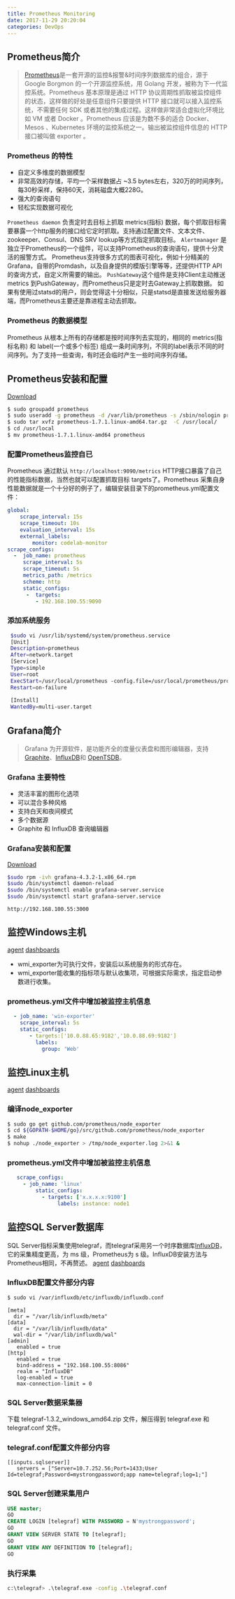 ```yaml
---
title: Prometheus Monitoring
date: 2017-11-29 20:20:04
categories: DevOps
---
```

## Prometheus简介
> [Prometheus](https://prometheus.io)是一套开源的监控&报警&时间序列数据库的组合，源于 Google Borgmon 的一个开源监控系统，用 Golang 开发，被称为下一代监控系统。Prometheus 基本原理是通过 HTTP 协议周期性抓取被监控组件的状态，这样做的好处是任意组件只要提供 HTTP 接口就可以接入监控系统，不需要任何 SDK 或者其他的集成过程。这样做非常适合虚拟化环境比如 VM 或者 Docker 。Prometheus 应该是为数不多的适合 Docker、Mesos 、Kubernetes 环境的监控系统之一。输出被监控组件信息的 HTTP 接口被叫做 exporter 。

### Prometheus 的特性
- 自定义多维度的数据模型
- 非常高效的存储，平均一个采样数据占 ~3.5 bytes左右，320万的时间序列，每30秒采样，保持60天，消耗磁盘大概228G。
- 强大的查询语句
- 轻松实现数据可视化

<!-- more -->

`Prometheus daemon` 负责定时去目标上抓取 metrics(指标) 数据，每个抓取目标需要暴露一个http服务的接口给它定时抓取。支持通过配置文件、文本文件、zookeeper、Consul、DNS SRV lookup等方式指定抓取目标。
`Alertmanager` 是独立于Prometheus的一个组件，可以支持Prometheus的查询语句，提供十分灵活的报警方式。
Prometheus支持很多方式的图表可视化，例如十分精美的Grafana，自带的Promdash，以及自身提供的模版引擎等等，还提供HTTP API的查询方式，自定义所需要的输出。
`PushGateway`这个组件是支持Client主动推送 metrics 到PushGateway，而Prometheus只是定时去Gateway上抓取数据。
如果有使用过statsd的用户，则会觉得这十分相似，只是statsd是直接发送给服务器端，而Prometheus主要还是靠进程主动去抓取。

### Prometheus 的数据模型
Prometheus 从根本上所有的存储都是按时间序列去实现的，相同的 metrics(指标名称) 和 label(一个或多个标签) 组成一条时间序列，不同的label表示不同的时间序列。为了支持一些查询，有时还会临时产生一些时间序列存储。

## Prometheus安装和配置
[Download](https://github.com/prometheus/prometheus/releases)

``` bash
$ sudo groupadd prometheus
$ sudo useradd -g prometheus -d /var/lib/prometheus -s /sbin/nologin prometheus
$ sudo tar xvfz prometheus-1.7.1.linux-amd64.tar.gz  -C /usr/local/
$ cd /usr/local
$ mv prometheus-1.7.1.linux-amd64 prometheus
```

### 配置Prometheus监控自已
Prometheus 通过默认 `http://localhost:9090/metrics`  HTTP接口暴露了自己的性能指标数据，当然也就可以配置抓取目标 targets了。Prometheus 采集自身性能数据就是一个十分好的例子了，编辑安装目录下的prometheus.yml配置文件：

``` yaml
global: 
    scrape_interval: 15s 
    scrape_timeout: 10s
    evaluation_interval: 15s 
    external_labels: 
        monitor: codelab-monitor
scrape_configs: 
  -  job_name: prometheus
     scrape_interval: 5s
     scrape_timeout: 5s
     metrics_path: /metrics
     scheme: http
     static_configs:    
      -  targets:
         - 192.168.100.55:9090
```

### 添加系统服务

```bash
 $sudo vi /usr/lib/systemd/system/prometheus.service
 [Unit]
 Description=prometheus
 After=network.target
 [Service]
 Type=simple
 User=root
 ExecStart=/usr/local/prometheus -config.file=/usr/local/prometheus/prometheus.yml -storage.local.path=/var/lib/prometheus
 Restart=on-failure
 
 [Install]
 WantedBy=multi-user.target
```

## Grafana简介
> Grafana 为开源软件，是功能齐全的度量仪表盘和图形编辑器，支持 [Graphite](http://www.oschina.net/p/graphite)、[InfluxDB](http://www.oschina.net/p/influxdb)和 [OpenTSDB](http://www.oschina.net/p/opentsdb)。

### Grafana 主要特性

- 灵活丰富的图形化选项
- 可以混合多种风格
- 支持白天和夜间模式
- 多个数据源
- Graphite 和 InfluxDB 查询编辑器

### Grafana安装和配置
[Download](https://grafana.com/grafana/download)

``` bash
$sudo rpm -ivh grafana-4.3.2-1.x86_64.rpm 
$sudo /bin/systemctl daemon-reload
$sudo /bin/systemctl enable grafana-server.service
$sudo /bin/systemctl start grafana-server.service
```

`http://192.168.100.55:3000`


## 监控Windows主机
[agent](https://github.com/martinlindhe/wmi_exporter)
[dashboards](https://grafana.com/dashboards/2129)

* wmi_exporter为可执行文件，安装后以系统服务的形式存在。
* wmi_exporter能收集的指标项与默认收集项，可根据实际需求，指定启动参数进行收集。

### prometheus.yml文件中增加被监控主机信息

``` yaml
  - job_name: 'win-exporter'
    scrape_interval: 5s
    static_configs:
       - targets:['10.0.88.65:9182','10.0.88.69:9182']
         labels:
           group: 'Web'
```
  
## 监控Linux主机
[agent](https://github.com/prometheus/node_exporter)
[dashboards](https://grafana.com/dashboards/22)

### 编译node_exporter

``` bash
$ sudo go get github.com/prometheus/node_exporter
$ cd ${GOPATH-$HOME/go}/src/github.com/prometheus/node_exporter
$ make
$ nohup ./node_exporter > /tmp/node_exporter.log 2>&1 &
```

### prometheus.yml文件中增加被监控主机信息

``` yaml
   scrape_configs:
     - job_name: 'linux'
         static_configs:
           - targets: ['x.x.x.x:9100']
                labels: instance: node1
```

## 监控SQL Server数据库

SQL Server指标采集使用telegraf，而telegraf采用另一个时序数据库[InfluxDB](https://www.influxdata.com/)，它的采集精度更高，为 ms 级，Prometheus为 s 级。InfluxDB安装方法与Prometheus相同，不再赘述。
[agent](https://github.com/influxdata/telegraf)
[dashboards](https://grafana.com/dashboards/409)


### InfluxDB配置文件部分内容

``` bash
$ sudo vi /var/influxdb/etc/influxdb/influxdb.conf
```

``` text
[meta]
  dir = "/var/lib/influxdb/meta"
[data]
  dir = "/var/lib/influxdb/data"
  wal-dir = "/var/lib/influxdb/wal"
[admin]
   enabled = true 
[http]
   enabled = true
   bind-address = "192.168.100.55:8086"
   realm = "InfluxDB"
   log-enabled = true
   max-connection-limit = 0
```

### SQL Server数据采集器

下载 telegraf-1.3.2_windows_amd64.zip 文件，解压得到 telegraf.exe 和 telegraf.conf 文件。

### telegraf.conf配置文件部分内容

``` text
[[inputs.sqlserver]]
   servers = ["Server=10.7.252.56;Port=1433;User Id=telegraf;Password=mystrongpassword;app name=telegraf;log=1;"]
```

### SQL Server创建采集用户
``` sql 
USE master; 
GO
CREATE LOGIN [telegraf] WITH PASSWORD = N'mystrongpassword';
GO
GRANT VIEW SERVER STATE TO [telegraf]; 
GO
GRANT VIEW ANY DEFINITION TO [telegraf]; 
GO
```

### 执行采集
``` bash
c:\telegraf> .\telegraf.exe -config .\telegraf.conf
```
